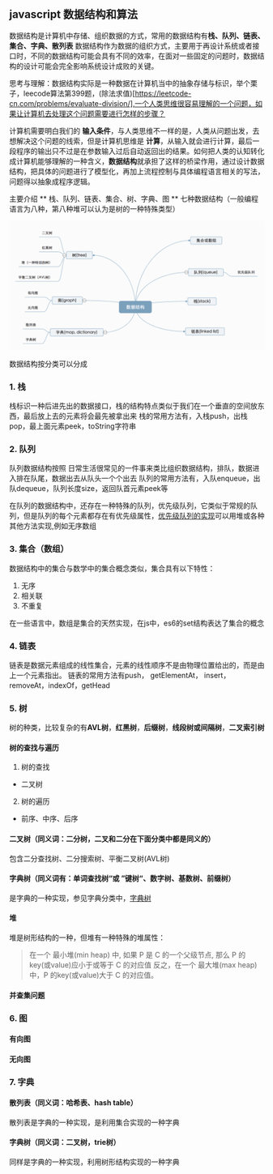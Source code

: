 ## javascript 数据结构和算法
数据结构是计算机中存储、组织数据的方式，常用的数据结构有**栈、队列、链表、集合、字典、散列表**
数据结构作为数据的组织方式，主要用于再设计系统或者接口时，不同的数据结构可能会具有不同的效率，在面对一些固定的问题时，数据结构的设计可能会完全影响系统设计成败的关键。

思考与理解：数据结构实际是一种数据在计算机当中的抽象存储与标识，举个栗子，leecode算法第399题，(除法求值)[https://leetcode-cn.com/problems/evaluate-division/],一个人类思维很容易理解的一个问题，如果让计算机去处理这个问题需要进行怎样的步骤？

计算机需要明白我们的 **输入条件**，与人类思维不一样的是，人类从问题出发，去想解决这个问题的线索，但是计算机思维是 **计算**，从输入就会进行计算，最后一段程序的输出只不过是在参数输入过后自动返回出的结果。如何把人类的认知转化成计算机能够理解的一种含义，**数据结构**就承担了这样的桥梁作用，通过设计数据结构，把具体的问题进行了模型化，再加上流程控制与具体编程语言相关的写法，问题得以抽象成程序逻辑。

主要介绍 ** 栈、队列、链表、集合、树、字典、图 ** 七种数据结构（一般编程语言为八种，第八种堆可以认为是树的一种特殊类型）

<div align="center">
    <img src="https://raw.githubusercontent.com/feaswcy/fe-playground/master/doc-assets/img/data-structure.png"">
</div>

数据结构按分类可以分成

### 1. 栈
栈标识一种后进先出的数据接口，栈的结构特点类似于我们在一个垂直的空间放东西，最后放上去的元素将会最先被拿出来
栈的常用方法有，入栈push，出栈pop，最上面元素peek，toString字符串

### 2. 队列
队列数据结构按照 日常生活很常见的一件事来类比组织数据结构，排队，数据进入排在队尾，数据出去从队头一个个出去
队列的常用方法有，入队enqueue，出队dequeue，队列长度size，返回队首元素peek等

在队列的数据结构中，还存在一种特殊的队列，优先级队列，它类似于常规的队列，但是队列的每个元素都存在有优先级属性，[优先级队列的实现]()可以用堆或各种其他方法实现,例如无序数组

### 3. 集合（数组）
数据结构中的集合与数学中的集合概念类似，集合具有以下特性：
1. 无序
2. 相关联
3. 不重复

在一些语言中，数组是集合的天然实现，在js中，es6的set结构表达了集合的概念

### 4. 链表
链表是数据元素组成的线性集合，元素的线性顺序不是由物理位置给出的，而是由上一个元素指出。
链表的常用方法有push， getElementAt， insert，removeAt，indexOf，getHead

### 5. 树
树的种类，比较复杂的有**AVL树**，**红黑树**，**后缀树**，**线段树或间隔树**，**二叉索引树**
#### 树的查找与遍历

1. 树的查找
+ 二叉树

2. 树的遍历
+ 前序、中序、后序

#### 二叉树（同义词：二分树，二叉和二分在下面分类中都是同义的）
包含二分查找树、二分搜索树、平衡二叉树(AVL树)

#### 字典树（同义词有：单词查找树“或 ”键树“、数字树、基数树、前缀树）
是字典的一种实现，参见字典分类中，[字典树]()

#### 堆
堆是树形结构的一种，但堆有一种特殊的堆属性：
> 在一个 最小堆(min heap) 中, 如果 P 是 C 的一个父级节点, 那么 P 的key(或value)应小于或等于 C 的对应值
> 反之，在一个 最大堆(max heap) 中，P 的key(或value)大于 C 的对应值。

#### 并查集问题


### 6. 图

#### 有向图

#### 无向图


### 7. 字典

#### 散列表（同义词：哈希表、hash table）
散列表是字典的一种实现，是利用集合实现的一种字典

#### 字典树（同义词：二叉树，trie树）
同样是字典的一种实现，利用树形结构实现的一种字典


